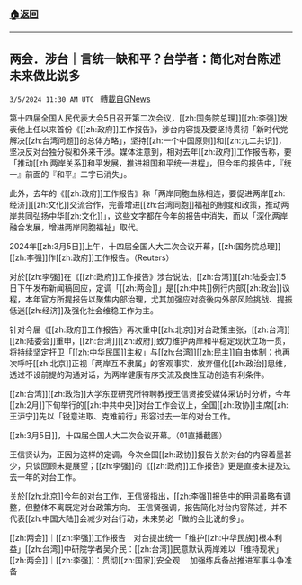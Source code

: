 ###  [:house:返回](README.md)
---


## 两会．涉台｜言统一缺和平？台学者：简化对台陈述　未来做比说多
`3/5/2024 11:30 AM UTC ` [轉載自GNews](https://gnews.org/articles/2366986)

第十四届全国人民代表大会5日召开第二次会议，[[zh:国务院总理]][[zh:李强]]发表他上任以来首份《[[zh:政府]]工作报告》，涉台内容提及要坚持贯彻「新时代党解决[[zh:台湾问题]]的总体方略」，坚持[[zh:一个中国原则]]和[[zh:九二共识]]，坚决反对台独分裂和外来干涉。媒体注意到，相对去年[[zh:政府]]工作报告称，要「推动[[zh:两岸关系]]和平发展，推进祖国和平统一进程」，但今年的报告中，『统一』前面的『和平』二字已消失」。

此外，去年的《[[zh:政府]]工作报告》称「两岸同胞血脉相连，要促进两岸[[zh:经济]][[zh:文化]]交流合作，完善增进[[zh:台湾同胞]]福祉的制度和政策，推动两岸共同弘扬中华[[zh:文化]]」，这些文字都在今年的报告中消失，而以「深化两岸融合发展，增进两岸同胞福祉」取代。

2024年[[zh:3月5日]]上午，十四届全国人大二次会议开幕，[[zh:国务院总理]][[zh:李强]]作[[zh:政府]]工作报告。（Reuters）

对於[[zh:李强]]在《[[zh:政府]]工作报告》涉台说法，[[zh:台湾]][[zh:陆委会]]5日下午发布新闻稿回应，定调「[[zh:两会]]」是[[zh:中共]]例行内部[[zh:政治]]议程，本年官方所提报告以聚焦内部治理，尤其加强应对疫後内外部风险挑战、提振低迷[[zh:经济]]及强化社会维稳工作为主。

针对今届《[[zh:政府]]工作报告》再次重申[[zh:北京]]对台政策主张，[[zh:台湾]][[zh:陆委会]]重申，[[zh:台湾]][[zh:政府]]致力维护两岸和平稳定现状立场一贯，将持续坚定扞卫「[[zh:中华民国]]主权」与[[zh:台湾]][[zh:民主]]自由体制；也再次呼吁[[zh:北京]]正视「两岸互不隶属」的客观事实，放弃僵化[[zh:政治]]思维，透过不设前提的沟通对话，为两岸健康有序交流及良性互动创造有利条件。

[[zh:台湾]][[zh:政治]]大学东亚研究所特聘教授王信贤接受媒体采访时分析，今年[[zh:2月]]下旬举行的[[zh:中共中央]]对台工作会议上，全国[[zh:政协]]主席[[zh:王沪宁]]先以「锐意进取、克难前行」形容过去一年的对台工作。

[[zh:3月5日]]，十四届全国人大二次会议开幕。（01直播截图）

王信贤认为，正因为这样的定调，今次全国[[zh:政协]]报告关於对台的内容着墨甚少，只谈回顾未提展望；[[zh:李强]]的《[[zh:政府]]工作报告》更是直接未提及过去一年的对台工作。

关於[[zh:北京]]今年的对台工作，王信贤指出，[[zh:李强]]报告中的用词虽略有调整，但整体不离既定对台政策方向。 王信贤强调，报告简化对台内容陈述，并不代表[[zh:中国大陆]]会减少对台行动，未来势必「做的会比说的多」。

[[zh:两会]]｜[[zh:李强]]工作报告　对台提出统一「维护[[zh:中华民族]]根本利益」[[zh:台湾]]中研院学者吴介民：[[zh:台湾]]民意默认两岸难以「维持现状」[[zh:两会]]｜[[zh:李强]]：贯彻[[zh:国家]]安全观　 加强练兵备战推进军事斗争准备
